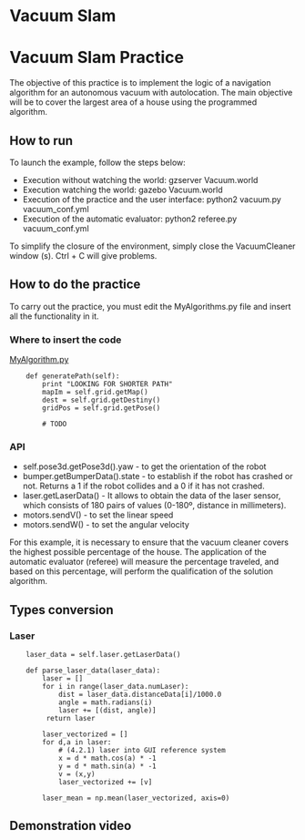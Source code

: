 # Vacuum Slam

# Vacuum Slam Practice

The objective of this practice is to implement the logic of a navigation algorithm for an autonomous vacuum with autolocation. The main objective will be to cover the largest area of ​​a house using the programmed algorithm.

## How to run
To launch the example, follow the steps below:
* Execution without watching the world: gzserver Vacuum.world
* Execution watching the world: gazebo Vacuum.world
* Execution of the practice and the user interface: python2 vacuum.py vacuum_conf.yml
* Execution of the automatic evaluator: python2 referee.py vacuum_conf.yml

To simplify the closure of the environment, simply close the VacuumCleaner window (s). Ctrl + C will give problems.


## How to do the practice
To carry out the practice, you must edit the MyAlgorithms.py file and insert all the functionality in it.

### Where to insert the code
[MyAlgorithm.py](MyAlgorithm.py#L74)
```
    def generatePath(self):
        print "LOOKING FOR SHORTER PATH"
        mapIm = self.grid.getMap()      
        dest = self.grid.getDestiny()   
        gridPos = self.grid.getPose()

        # TODO
```

### API
* self.pose3d.getPose3d().yaw - to get the orientation of the robot
* bumper.getBumperData().state - to establish if the robot has crashed or not. Returns a 1 if the robot collides and a 0 if it has not crashed.
* laser.getLaserData() - It allows to obtain the data of the laser sensor, which consists of 180 pairs of values ​​(0-180º, distance in millimeters).
* motors.sendV() - to set the linear speed
* motors.sendW() - to set the angular velocity

For this example, it is necessary to ensure that the vacuum cleaner covers the highest possible percentage of the house. The application of the automatic evaluator (referee) will measure the percentage traveled, and based on this percentage, will perform the qualification of the solution algorithm.

## Types conversion
### Laser
```
    laser_data = self.laser.getLaserData()

    def parse_laser_data(laser_data):
        laser = []
        for i in range(laser_data.numLaser):
            dist = laser_data.distanceData[i]/1000.0
            angle = math.radians(i)
            laser += [(dist, angle)]
         return laser
```

```
        laser_vectorized = []
        for d,a in laser:
            # (4.2.1) laser into GUI reference system
            x = d * math.cos(a) * -1
            y = d * math.sin(a) * -1
            v = (x,y)
            laser_vectorized += [v]

        laser_mean = np.mean(laser_vectorized, axis=0)
```

## Demonstration video
